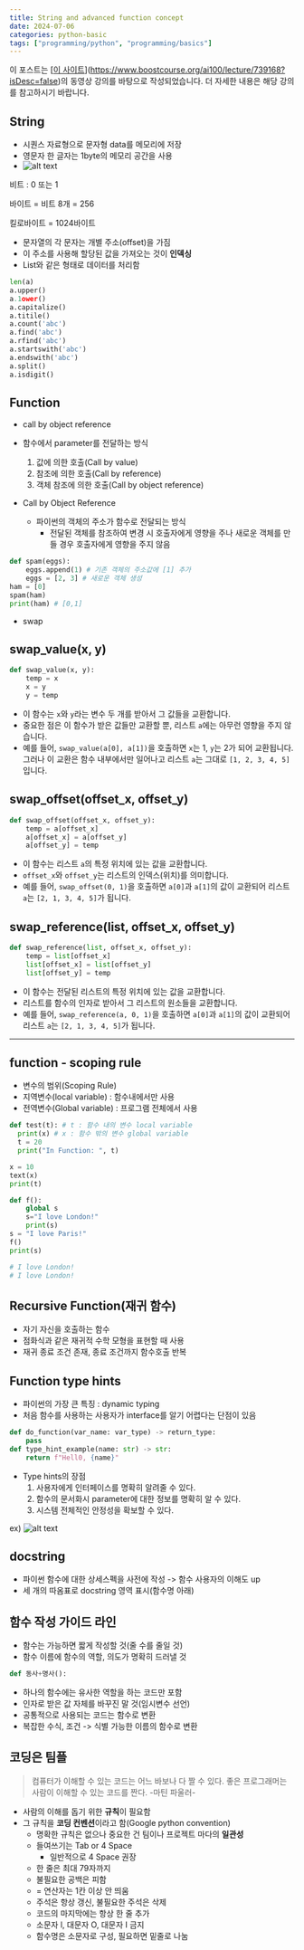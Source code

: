 ```yaml
---
title: String and advanced function concept
date: 2024-07-06
categories: python-basic
tags: ["programming/python", "programming/basics"]
---
```

이 포스트는 [[이 사이트](https://example.com)](https://www.boostcourse.org/ai100/lecture/739168?isDesc=false)의 동영상 강의를 바탕으로 작성되었습니다. 더 자세한 내용은 해당 강의를 참고하시기 바랍니다.

## String

- 시퀀스 자료형으로 문자형 data를 메모리에 저장
- 영문자 한 글자는 1byte의 메모리 공간을 사용
- ![alt text](https://i.imgur.com/mna5FrP.png)

비트 : 0 또는 1

바이트 = 비트 8개 = 256

킬로바이트 = 1024바이트

- 문자열의 각 문자는 개별 주소(offset)을 가짐
- 이 주소를 사용해 할당된 값을 가져오는 것이 **인덱싱**
- List와 같은 형태로 데이터를 처리함

```python
len(a)
a.upper()
a.1ower()
a.capitalize()
a.titile()
a.count('abc')
a.find('abc')
a.rfind('abc')
a.startswith('abc')
a.endswith('abc')
a.split()
a.isdigit()
```

## Function

- call by object reference

- 함수에서 parameter를 전달하는 방식

  1. 값에 의한 호출(Call by value)
  2. 참조에 의한 호출(Call by reference)
  3. 객체 참조에 의한 호출(Call by object reference)

- Call by Object Reference
  - 파이썬의 객체의 주소가 함수로 전달되는 방식
    - 전달된 객체를 참조하여 변경 시 호출자에게 영향을 주나 새로운 객체를 만들 경우 호출자에게 영향을 주지 않음

```python
def spam(eggs):
    eggs.append(1) # 기존 객체의 주소값에 [1] 추가
    eggs = [2, 3] # 새로운 객체 생성
ham = [0]
spam(ham)
print(ham) # [0,1]
```

- swap

## swap_value(x, y)

```python
def swap_value(x, y):
    temp = x
    x = y
    y = temp
```

- 이 함수는 `x`와 `y`라는 변수 두 개를 받아서 그 값들을 교환합니다.
- 중요한 점은 이 함수가 받은 값들만 교환할 뿐, 리스트 `a`에는 아무런 영향을 주지 않습니다.
- 예를 들어, `swap_value(a[0], a[1])`을 호출하면 `x`는 1, `y`는 2가 되어 교환됩니다. 그러나 이 교환은 함수 내부에서만 일어나고 리스트 `a`는 그대로 `[1, 2, 3, 4, 5]`입니다.

## swap_offset(offset_x, offset_y)

```python
def swap_offset(offset_x, offset_y):
    temp = a[offset_x]
    a[offset_x] = a[offset_y]
    a[offset_y] = temp
```

- 이 함수는 리스트 `a`의 특정 위치에 있는 값을 교환합니다.
- `offset_x`와 `offset_y`는 리스트의 인덱스(위치)를 의미합니다.
- 예를 들어, `swap_offset(0, 1)`을 호출하면 `a[0]`과 `a[1]`의 값이 교환되어 리스트 `a`는 `[2, 1, 3, 4, 5]`가 됩니다.

## swap_reference(list, offset_x, offset_y)

```python
def swap_reference(list, offset_x, offset_y):
    temp = list[offset_x]
    list[offset_x] = list[offset_y]
    list[offset_y] = temp
```

- 이 함수는 전달된 리스트의 특정 위치에 있는 값을 교환합니다.
- 리스트를 함수의 인자로 받아서 그 리스트의 원소들을 교환합니다.
- 예를 들어, `swap_reference(a, 0, 1)`을 호출하면 `a[0]`과 `a[1]`의 값이 교환되어 리스트 `a`는 `[2, 1, 3, 4, 5]`가 됩니다.

---

## function - scoping rule

- 변수의 범위(Scoping Rule)
- 지역변수(local variable) : 함수내에서만 사용
- 전역변수(Global variable) : 프로그램 전체에서 사용

```python
def test(t): # t : 함수 내의 변수 local variable
  print(x) # x : 함수 밖의 변수 global variable
  t = 20
  print("In Function: ", t)

x = 10
text(x)
print(t)
```

```python
def f():
    global s
    s="I love London!"
    print(s)
s = "I love Paris!"
f()
print(s)

# I love London!
# I love London!
```

## Recursive Function(재귀 함수)

- 자기 자신을 호출하는 함수
- 점화식과 같은 재귀적 수학 모형을 표현할 때 사용
- 재귀 종료 조건 존재, 종료 조건까지 함수호출 반복

## Function type hints

- 파이썬의 가장 큰 특징 : dynamic typing
- 처음 함수를 사용하는 사용자가 interface를 알기 어렵다는 단점이 있음

```python
def do_function(var_name: var_type) -> return_type:
    pass
def type_hint_example(name: str) -> str:
    return f"Hell0, {name}"
```

- Type hints의 장점
  1. 사용자에게 인터페이스를 명확히 알려줄 수 있다.
  2. 함수의 문서화시 parameter에 대한 정보를 명확히 알 수 있다.
  3. 시스템 전체적인 안정성을 확보할 수 있다.

ex)
![alt text](https://i.imgur.com/CpgANZk.png)

## docstring

- 파이썬 함수에 대한 상세스펙을 사전에 작성 -> 함수 사용자의 이해도 up
- 세 개의 따옴표로 docstring 영역 표시(함수명 아래)

## 함수 작성 가이드 라인

- 함수는 가능하면 짧게 작성할 것(줄 수를 줄일 것)
- 함수 이름에 함수의 역할, 의도가 명확히 드러낼 것

```python
def 동사+명사():
```

- 하나의 함수에는 유사한 역할을 하는 코드만 포함
- 인자로 받은 값 자체를 바꾸진 말 것(임시변수 선언)
- 공통적으로 사용되는 코드는 함수로 변환
- 복잡한 수식, 조건 -> 식별 가능한 이름의 함수로 변환

## 코딩은 팀플

> 컴퓨터가 이해할 수 있는 코드는 어느 바보나 다 짤 수 있다. 좋은 프로그래머는 사람이 이해할 수 있는 코드를 짠다. -마틴 파울러-

- 사람의 이해를 돕기 위한 **규칙**이 필요함
- 그 규칙을 **코딩 컨벤션**이라고 함(Google python convention)
  - 명확한 규칙은 없으나 중요한 건 팀이나 프로젝트 마다의 **일관성**
  - 들여쓰기는 Tab or 4 Space
    - 일반적으로 4 Space 권장
  - 한 줄은 최대 79자까지
  - 불필요한 공백은 피함
  - = 연산자는 1칸 이상 안 띄움
  - 주석은 항상 갱신, 불필요한 주석은 삭제
  - 코드의 마지막에는 항상 한 줄 추가
  - 소문자 l, 대문자 O, 대문자 I 금지
  - 함수명은 소문자로 구성, 필요하면 밑줄로 나눔
